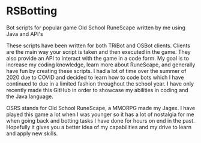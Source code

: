 # RSBotting
Bot scripts for popular game Old School RuneScape written by me using Java and API's

These scripts have been written for both TRiBot and OSBot clients. Clients are the main way your script is taken and then executed in the game. They also provide an API to interact with the game in a code form. My goal is to increase my coding knowledge, learn more about RuneScape, and generally have fun by creating these scripts. I had a lot of time over the summer of 2020 due to COVID and decided to learn how to code bots which I have continued to due in a limited fashion throughout the school year. I have only recently made this GitHub in order to showcase my abilities in coding and the Java language.

OSRS stands for Old School RuneScape, a MMORPG made my Jagex. I have played this game a lot when I was younger so it has a lot of nostalgia for me when going back and botting tasks I have done for hours on end in the past. Hopefully it gives you a better idea of my capabilities and my drive to learn and apply new skills.
